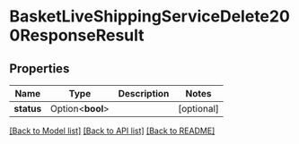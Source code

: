 # BasketLiveShippingServiceDelete200ResponseResult

## Properties

Name | Type | Description | Notes
------------ | ------------- | ------------- | -------------
**status** | Option<**bool**> |  | [optional]

[[Back to Model list]](../README.md#documentation-for-models) [[Back to API list]](../README.md#documentation-for-api-endpoints) [[Back to README]](../README.md)


